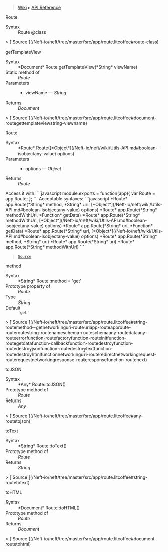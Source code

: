 > [Wiki](Home) ▸ [API Reference](API-Reference)

Route
<dl><dt>Syntax</dt><dd>Route @class</dd></dl>
> [`Source`](/Neft-io/neft/tree/master/src/app/route.litcoffee#route-class)

getTemplateView
<dl><dt>Syntax</dt><dd>*Document* Route.getTemplateView(*String* viewName)</dd><dt>Static method of</dt><dd><i>Route</i></dd><dt>Parameters</dt><dd><ul><li>viewName — <i>String</i></li></ul></dd><dt>Returns</dt><dd><i>Document</i></dd></dl>
> [`Source`](/Neft-io/neft/tree/master/src/app/route.litcoffee#document-routegettemplateviewstring-viewname)

Route
<dl><dt>Syntax</dt><dd>*Route* Route([*Object*](/Neft-io/neft/wiki/Utils-API.md#boolean-isobjectany-value) options)</dd><dt>Parameters</dt><dd><ul><li>options — <i>Object</i></li></ul></dd><dt>Returns</dt><dd><i>Route</i></dd></dl>
Access it with:
```javascript
module.exports = function(app){
  var Route = app.Route;
};
```
Acceptable syntaxes:
```javascript
*Route* app.Route(*String* method, *String* uri, [*Object*](/Neft-io/neft/wiki/Utils-API.md#boolean-isobjectany-value) options)
*Route* app.Route(*String* methodWithUri, *Function* getData)
*Route* app.Route(*String* methodWithUri, [*Object*](/Neft-io/neft/wiki/Utils-API.md#boolean-isobjectany-value) options)
*Route* app.Route(*String* uri, *Function* getData)
*Route* app.Route(*String* uri, [*Object*](/Neft-io/neft/wiki/Utils-API.md#boolean-isobjectany-value) options)
*Route* app.Route(*String* method, *String* uri)
*Route* app.Route(*String* uri)
*Route* app.Route(*String* methodWithUri)
```

> [`Source`](/Neft-io/neft/tree/master/src/app/route.litcoffee#route-routeobject-options)

method
<dl><dt>Syntax</dt><dd>*String* Route::method = 'get'</dd><dt>Prototype property of</dt><dd><i>Route</i></dd><dt>Type</dt><dd><i>String</i></dd><dt>Default</dt><dd><code>'get'</code></dd></dl>
> [`Source`](/Neft-io/neft/tree/master/src/app/route.litcoffee#string-routemethod--getnetworkinguri-routeuriapp-routeapproute-routeroutestring-routenameschema-routeschemaany-routedataany-routeerrorfunction-routefactoryfunction-routeinitfunction-routegetdatafunction-callbackfunction-routedestroyfunction-routedestroyjsonfunction-routedestroytextfunction-routedestroyhtmlfunctionnetworkinguri-routeredirectnetworkingrequest-routerequestnetworkingresponse-routeresponsefunction-routenext)

toJSON
<dl><dt>Syntax</dt><dd>*Any* Route::toJSON()</dd><dt>Prototype method of</dt><dd><i>Route</i></dd><dt>Returns</dt><dd><i>Any</i></dd></dl>
> [`Source`](/Neft-io/neft/tree/master/src/app/route.litcoffee#any-routetojson)

toText
<dl><dt>Syntax</dt><dd>*String* Route::toText()</dd><dt>Prototype method of</dt><dd><i>Route</i></dd><dt>Returns</dt><dd><i>String</i></dd></dl>
> [`Source`](/Neft-io/neft/tree/master/src/app/route.litcoffee#string-routetotext)

toHTML
<dl><dt>Syntax</dt><dd>*Document* Route::toHTML()</dd><dt>Prototype method of</dt><dd><i>Route</i></dd><dt>Returns</dt><dd><i>Document</i></dd></dl>
> [`Source`](/Neft-io/neft/tree/master/src/app/route.litcoffee#document-routetohtml)

